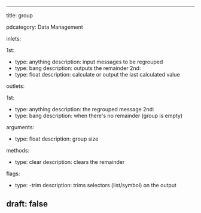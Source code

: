 --- 


title: group

pdcategory: Data Management

inlets:

  1st:
  - type: anything
    description: input messages to be regrouped
  - type: bang
    description: outputs the remainder
  2nd:
  - type: float
    description: calculate or output the last calculated value

outlets:

  1st:
  - type: anything
    description: the regrouped message
  2nd:
  - type: bang
    description: when there's no remainder (group is empty)

arguments:
  - type: float
    description: group size

methods:
  - type: clear
    description: clears the remainder

flags:
  - type: -trim
    description: trims selectors (list/symbol) on the output

draft: false
---